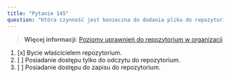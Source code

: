 ```yaml
---
title: "Pytanie 145"
question: "Która czynność jest konieczna do dodania pliku do repozytorium GitHub?"
---
```


> **Więcej informacji**: [Poziomy uprawnień do repozytorium w organizacji](https://docs.github.com/en/organizations/managing-access-to-your-organizations-repositories/repository-permission-levels-for-an-organization)
1. [x] Bycie właścicielem repozytorium.
1. [ ] Posiadanie dostępu tylko do odczytu do repozytorium.
1. [ ] Posiadanie dostępu do zapisu do repozytorium.
